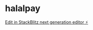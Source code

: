 # halalpay

[Edit in StackBlitz next generation editor ⚡️](https://stackblitz.com/~/github.com/Riyaz619/halalpay)